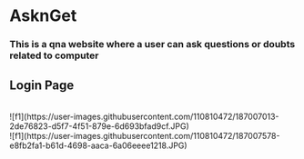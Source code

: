 # AsknGet

### This is a qna website where a user can ask questions or doubts related to computer 

## Login Page
<br>
![f1](https://user-images.githubusercontent.com/110810472/187007013-2de76823-d5f7-4f51-879e-6d693bfad9cf.JPG)
</br>
![f1](https://user-images.githubusercontent.com/110810472/187007578-e8fb2fa1-b61d-4698-aaca-6a06eeee1218.JPG)
